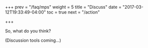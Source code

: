 +++
prev = "/faq/mps"
weight = 5
title = "Discuss"
date = "2017-03-12T19:33:49-04:00"
toc = true
next = "/action"

+++

So, what do you think?

(Discussion tools coming...)

<!--
<div class="fb-comments" data-href="http://www.localpr.ca/" data-numposts="10"></div>


-->